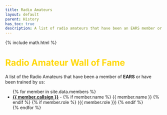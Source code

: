 ```yaml
---
title: Radio Amateurs
layout: default
parent: History
has_toc: true
description: A list of radio amateurs that have been an EARS member or been trained by us.
---
```


{% include math.html %}

<h1><b><span style="color:Gold">Radio Amateur Wall of Fame</span></b></h1>

A list of the Radio Amateurs that have been a member of **EARS** or have been trained by us:

<ul>
{% for member in site.data.members %}
  <li>
    <b><a href="https://www.qrz.com/db/{{ member.callsign }}">{{ member.callsign }}</a></b> - {% if member.name %} {{ member.name }} {% endif %} {% if member.role %} ({{ member.role }}) {% endif %}
  </li>
{% endfor %}
</ul>